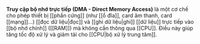 **Truy cập bộ nhớ trực tiếp (DMA - Direct Memory Access)** là một cơ chế cho phép thiết bị [[phần cứng]] (như [[ổ đĩa]], card âm thanh, card [[mạng]]...) [[đọc dữ liệu|đọc]] và [[ghi dữ liệu|ghi]] [[dữ liệu]] trực tiếp vào [[bộ nhớ chính]] ([[RAM]]) mà không cần thông qua [[CPU]]. Điều này giúp tăng tốc độ xử lý và giảm tải cho [[CPU|bộ xử lý trung tâm]].